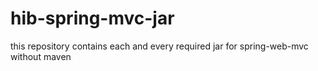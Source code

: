 # hib-spring-mvc-jar
this repository contains each and every required jar for spring-web-mvc without maven
